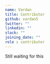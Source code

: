 ```yaml
---
name: Vardan
title: Contributor
github: vardan5
twitter: ""
linkedin: ""
slack: ""
joining_date: ""
role : contributor
---
```


Still waiting for this
